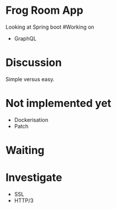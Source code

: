 # Frog Room App
Looking at Spring boot
#Working on
* GraphQL

# Discussion
Simple versus easy.

# Not implemented yet
* Dockerisation
* Patch
# Waiting
# Investigate
* SSL
* HTTP/3
